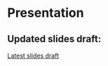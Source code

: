 # Presentation

## Updated slides draft:
[Latest slides draft](https://gitlab.ethz.ch/nsg/students/projects/2022/ma-2022_packet_transformer/-/jobs/artifacts/main/raw/presentation/slides.pdf?job=compile_slides)
